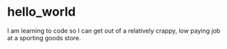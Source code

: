 # hello_world

I am learning to code so I can get out of a relatively crappy, low paying job at a sporting goods store. 
